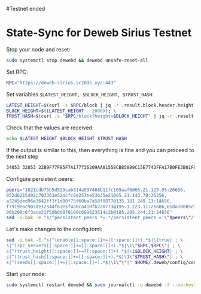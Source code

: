 #Testnet ended
# State-Sync for Deweb Sirius Testnet

Stop your node and reset:

```bash
sudo systemctl stop dewebd && dewebd unsafe-reset-all
```

Set RPC:

```bash
RPC="https://deweb-sirius.sr20de.xyz:443"
```
Set variables `$LATEST_HEIGHT, $BLOCK_HEIGHT, $TRUST_HASH`:

```bash
LATEST_HEIGHT=$(curl -s $RPC/block | jq -r .result.block.header.height); \
BLOCK_HEIGHT=$((LATEST_HEIGHT - 2000)); \
TRUST_HASH=$(curl -s "$RPC/block?height=$BLOCK_HEIGHT" | jq -r .result.block_id.hash)
```
Check that the values are received:

```bash
echo $LATEST_HEIGHT $BLOCK_HEIGHT $TRUST_HASH
```
If the output is similar to this, then everything is fine and you can proceed to the next step

```bash
34853 32853 22B9F77F85F7A177736209AA81558CB85889C15E774DFFA17B0FE3B01F01CC44
```
Configure persistent peers:
```bash
peers="1821cdb75b5d523cab314a937468b11fc169aaf6@65.21.129.95:26656,
052d6215402c793361e52acfc6e257be53b35e21@65.21.143.79:26256,
a3245ded96e3642ff3f1d80f75f60ba7a58f8877@135.181.249.13:14656,
f7919e6c903de12544f61e5f4a0ca410fb2a0773@195.3.223.11:26686,61da70005efc69aee1392d880aa34532c06adfdc@45.67.32.53:26656,79a4dc86281be42768d33f25807ff5ab80c3c916@75.119.134.69:26656,
96b200c6f3ace31f59b0d878109c689623514c2b@185.205.244.21:14656"
sed -i.bak -e "s/^persistent_peers *=.*/persistent_peers = \"$peers\"/" $HOME/.deweb/config/config.toml
```
Let's make changes to the config.toml:

```bash
sed -i.bak -E "s|^(enable[[:space:]]+=[[:space:]]+).*$|\1true| ; \
s|^(rpc_servers[[:space:]]+=[[:space:]]+).*$|\1\"$RPC,$RPC\"| ; \
s|^(trust_height[[:space:]]+=[[:space:]]+).*$|\1$BLOCK_HEIGHT| ; \
s|^(trust_hash[[:space:]]+=[[:space:]]+).*$|\1\"$TRUST_HASH\"| ; \
s|^(seeds[[:space:]]+=[[:space:]]+).*$|\1\"\"|" $HOME/.deweb/config/config.toml
```

Start your node:

```bash
sudo systemctl restart dewebd && sudo journalctl -u dewebd -f --no-hostname -o cat
```
